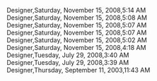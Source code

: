﻿Designer,Saturday, November 15, 2008,5:14 AM  Designer,Saturday, November 15, 2008,5:08 AM  Designer,Saturday, November 15, 2008,5:07 AM  Designer,Saturday, November 15, 2008,5:07 AM  Designer,Saturday, November 15, 2008,5:02 AM  Designer,Saturday, November 15, 2008,4:18 AM  Designer,Tuesday, July 29, 2008,3:40 AM  Designer,Tuesday, July 29, 2008,3:39 AM  Designer,Thursday, September 11, 2003,11:43 AM